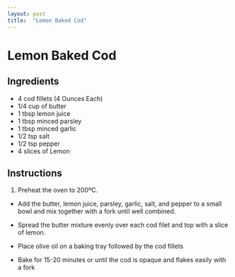 ```yaml
---
layout: post
title:  "Lemon Baked Cod"
---
```


# Lemon Baked Cod

## Ingredients
* 4 cod fillets (4 Ounces Each)
* 1/4 cup of butter
* 1 tbsp lemon juice
* 1 tbsp minced parsley
* 1 tbsp minced garlic
* 1/2 tsp salt
* 1/2 tsp pepper
* 4 slices of Lemon

## Instructions
1. Preheat the oven to 200ºC.

* Add the butter, lemon juice, parsley, garlic, salt, and pepper to a small bowl and mix together with a fork until well combined.

* Spread the butter mixture evenly over each cod filet and top with a slice of lemon.

* Place olive oil on a baking tray followed by the cod fillets

* Bake for 15-20 minutes or until the cod is opaque and flakes easily with a fork

